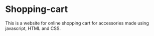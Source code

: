 # Shopping-cart
This is a website for online shopping cart for accessories made using javascript, HTML and CSS.
